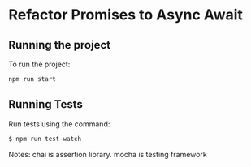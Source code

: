 # Refactor Promises to Async Await

## Running the project

To run the project:

```bash
npm run start
```

## Running Tests

Run tests using the command:

```bash
$ npm run test-watch
```

Notes:
chai is assertion library.
mocha is testing framework
